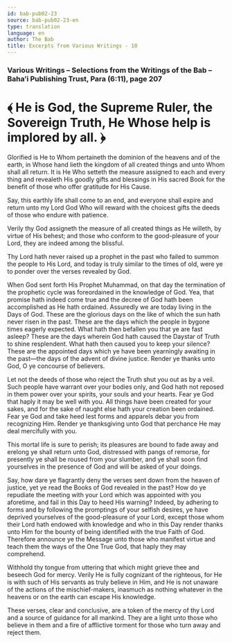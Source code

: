 ```yaml
---
id: bab-pub02-23
source: bab-pub02-23-en
type: translation
language: en
author: The Bab
title: Excerpts from Various Writings - 10
---
```

### Various Writings – Selections from the Writings of the Bab – Baha’i Publishing Trust, Para (6:11), page 207

# ﴾ He is God, the Supreme Ruler, the Sovereign Truth, He Whose help is implored by all. ﴿

Glorified is He to Whom pertaineth the dominion of the heavens and of the earth, in Whose hand lieth the kingdom of all created things and unto Whom shall all return. It is He Who setteth the measure assigned to each and every thing and revealeth His goodly gifts and blessings in His sacred Book for the benefit of those who offer gratitude for His Cause.

Say, this earthly life shall come to an end, and everyone shall expire and return unto my Lord God Who will reward with the choicest gifts the deeds of those who endure with patience.

Verily thy God assigneth the measure of all created things as He willeth, by virtue of His behest; and those who conform to the good-pleasure of your Lord, they are indeed among the blissful.

Thy Lord hath never raised up a prophet in the past who failed to summon the people to His Lord, and today is truly similar to the times of old, were ye to ponder over the verses revealed by God.

When God sent forth His Prophet Muhammad, on that day the termination of the prophetic cycle was foreordained in the knowledge of God. Yea, that promise hath indeed come true and the decree of God hath been accomplished as He hath ordained. Assuredly we are today living in the Days of God. These are the glorious days on the like of which the sun hath never risen in the past. These are the days which the people in bygone times eagerly expected. What hath then befallen you that ye are fast asleep? These are the days wherein God hath caused the Daystar of Truth to shine resplendent. What hath then caused you to keep your silence? These are the appointed days which ye have been yearningly awaiting in the past—the days of the advent of divine justice. Render ye thanks unto God, O ye concourse of believers.

Let not the deeds of those who reject the Truth shut you out as by a veil. Such people have warrant over your bodies only, and God hath not reposed in them power over your spirits, your souls and your hearts. Fear ye God that haply it may be well with you. All things have been created for your sakes, and for the sake of naught else hath your creation been ordained. Fear ye God and take heed lest forms and apparels debar you from recognizing Him. Render ye thanksgiving unto God that perchance He may deal mercifully with you.

This mortal life is sure to perish; its pleasures are bound to fade away and erelong ye shall return unto God, distressed with pangs of remorse, for presently ye shall be roused from your slumber, and ye shall soon find yourselves in the presence of God and will be asked of your doings.

Say, how dare ye flagrantly deny the verses sent down from the heaven of justice, yet ye read the Books of God revealed in the past? How do ye repudiate the meeting with your Lord which was appointed with you aforetime, and fail in this Day to heed His warning? Indeed, by adhering to forms and by following the promptings of your selfish desires, ye have deprived yourselves of the good-pleasure of your Lord, except those whom their Lord hath endowed with knowledge and who in this Day render thanks unto Him for the bounty of being identified with the true Faith of God. Therefore announce ye the Message unto those who manifest virtue and teach them the ways of the One True God, that haply they may comprehend.

Withhold thy tongue from uttering that which might grieve thee and beseech God for mercy. Verily He is fully cognizant of the righteous, for He is with such of His servants as truly believe in Him, and He is not unaware of the actions of the mischief-makers, inasmuch as nothing whatever in the heavens or on the earth can escape His knowledge.

These verses, clear and conclusive, are a token of the mercy of thy Lord and a source of guidance for all mankind. They are a light unto those who believe in them and a fire of afflictive torment for those who turn away and reject them.